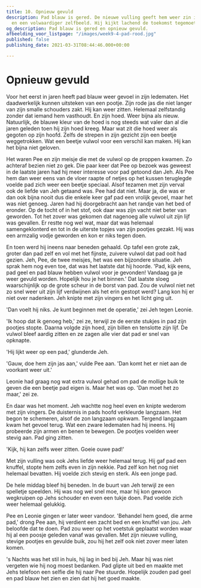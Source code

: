 ```yaml
---
title: 10. Opnieuw gevuld
description: Pad blauw is gered. De nieuwe vulling geeft hem weer zin in het leven
  en een volwaardiger zelfbeeld. Hij kijkt lachend de toekomst tegemoet.
og_description: Pad blauw is gered en opnieuw gevuld.
afbeelding_voor_listpage: "/images/week9-4-pad-rood.jpg"
published: false
publishing_date: 2021-03-31T08:44:46.000+00:00

---
```

# Opnieuw gevuld

Voor het eerst in jaren heeft pad blauw weer gevoel in zijn ledematen. Het daadwerkelijk kunnen uitsteken van een pootje. Zijn rode jas die niet langer van zijn smalle schouders zakt. Hij kan weer zitten. Helemaal zelfstandig zonder dat iemand hem vasthoudt. En zijn hoed. Weer bijna als nieuw. Natuurlijk, de blauwe kleur van de hoed is nog steeds wat valer dan al die jaren geleden toen hij zijn hoed kreeg. Maar wat zit die hoed weer als gegoten op zijn hoofd. Zelfs de strepen in zijn gezicht zijn een beetje weggetrokken. Wat een beetje vulwol voor een verschil kan maken. Hij kan het bijna niet geloven.

Het waren Pee en zijn meisje die met de vulwol op de proppen kwamen. Zo achteraf bezien niet zo gek. Die paar keer dat Pee op bezoek was geweest in de laatste jaren had hij meer interesse voor pad getoond dan Jeh. Als Pee hem dan weer eens van de vloer raapte of netjes op het kussen teruglegde voelde pad zich weer een beetje speciaal. Alsof tezamen met zijn verval ook de liefde van Jeh getaand was. Pee had dat niet. Maar ja, die was er dan ook bijna nooit dus die enkele keer gaf pad een vrolijk gevoel, maar het was niet genoeg. Jaren had hij doorgebracht aan het randje van het bed of eronder. Op de tocht of in het stof, ook daar was zijn vacht niet beter van geworden. Tot het zover was gekomen dat nagenoeg alle vulwol uit zijn lijf was gevallen. Er restte nog wel wat, maar dat was helemaal samengeklonterd en tot in de uiterste topjes van zijn pootjes gezakt. Hij was een armzalig vodje geworden en kon er niks tegen doen.

En toen werd hij ineens naar beneden gehaald. Op tafel een grote zak, groter dan pad zelf en vol met het fijnste, zuivere vulwol dat pad ooit had gezien. Jeh, Pee, de twee meisjes, het was een bijzondere situatie. Jeh sprak hem nog even toe, dat was het laatste dat hij hoorde. 'Pad, kijk eens, pad geel en pad blauw hebben vulwol voor je gevonden! Vandaag ga je weer gevuld worden. Hopelijk hou je het binnen.' Dat laatste sloeg waarschijnlijk op de grote scheur in de borst van pad. Zou de vulwol niet net zo snel weer uit zijn lijf verdwijnen als het erin gestopt werd? Lang kon hij er niet over nadenken. Jeh knipte met zijn vingers en het licht ging uit.

'Dan voelt hij niks. Je kunt beginnen met de operatie,' zei Jeh tegen Leonie.

'Ik hoop dat ik genoeg heb,' zei ze, terwijl ze de eerste stukjes in pad zijn pootjes stopte. Daarna volgde zijn hoed, zijn billen en tenslotte zijn lijf. De vulwol bleef aardig zitten en ze zagen alle vier dat pad er snel van opknapte.

'Hij lijkt weer op een pad,' glunderde Jeh.

'Gauw, doe hem zijn jas aan,' vulde Pee aan. 'Dan komt het er niet aan de voorkant weer uit.'

Leonie had graag nog wat extra vulwol gehad om pad de mollige buik te geven die een beetje pad eigen is. Maar het was op. 'Dan moet het zo maar,' zei ze.

En daar was het moment. Jeh wachtte nog heel even en knipte wederom met zijn vingers. De duisternis in pads hoofd verkleurde langzaam. Het begon te schemeren, alsof de zon langzaam opkwam. Tergend langzaam kwam het gevoel terug. Wat een zware ledematen had hij ineens. Hij probeerde zijn armen en benen te bewegen. De pootjes voelden weer stevig aan. Pad ging zitten.

'Kijk, hij kan zelfs weer zitten. Goeie ouwe pad!'

Met zijn vulling was ook Jehs liefde weer helemaal terug. Hij gaf pad een knuffel, stopte hem zelfs even in zijn nekkie. Pad zelf kon het nog niet helemaal bevatten. Hij voelde zich stevig en sterk. Als een jonge pad.

De hele middag bleef hij beneden. In de buurt van Jeh terwijl ze een spelletje speelden. Hij was nog wel snel moe, maar hij kon gewoon wegkruipen op Jehs schouder en even een tukje doen. Pad voelde zich weer helemaal gelukkig.

Pee en Leonie gingen er later weer vandoor. 'Behandel hem goed, die arme pad,' drong Pee aan, hij verdient een zacht bed en een knuffel van jou. Jeh beloofde dat te doen. Pad zou weer op het voetstuk geplaatst worden waar hij al een poosje geleden vanaf was gevallen. Met zijn nieuwe vulling, stevige pootjes en gevulde buik, zou hij het zelf ook niet zover meer laten komen.

's Nachts was het stil in huis, hij lag in bed bij Jeh. Maar hij was niet vergeten wie hij nog moest bedanken. Pad glipte uit bed en maakte met Jehs telefoon een selfie die hij naar Pee stuurde. Hopelijk zouden pad geel en pad blauw het zien en zien dat hij het goed maakte.